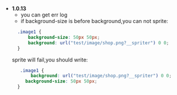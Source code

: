 * **1.0.13**
    * you can get err log
    * if background-size is before background,you can not sprite:
    ```css
      .image1 {
          background-size: 50px 50px;
          background: url("test/image/shop.png?__spriter") 0 0;
      }
    ```
    sprite will fail,you should write:
    ```css
       .image1 {
           background: url("test/image/shop.png?__spriter") 0 0;
         background-size: 50px 50px;
      }
     ```